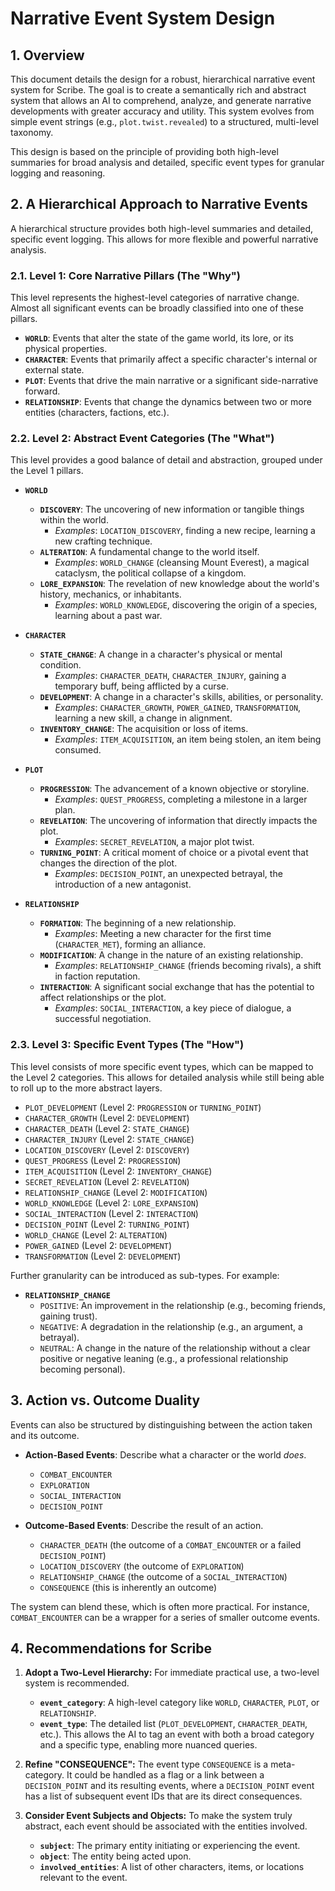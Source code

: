 # Narrative Event System Design

## 1. Overview

This document details the design for a robust, hierarchical narrative event system for Scribe. The goal is to create a semantically rich and abstract system that allows an AI to comprehend, analyze, and generate narrative developments with greater accuracy and utility. This system evolves from simple event strings (e.g., `plot.twist.revealed`) to a structured, multi-level taxonomy.

This design is based on the principle of providing both high-level summaries for broad analysis and detailed, specific event types for granular logging and reasoning.

## 2. A Hierarchical Approach to Narrative Events

A hierarchical structure provides both high-level summaries and detailed, specific event logging. This allows for more flexible and powerful narrative analysis.

### 2.1. Level 1: Core Narrative Pillars (The "Why")

This level represents the highest-level categories of narrative change. Almost all significant events can be broadly classified into one of these pillars.

*   **`WORLD`**: Events that alter the state of the game world, its lore, or its physical properties.
*   **`CHARACTER`**: Events that primarily affect a specific character's internal or external state.
*   **`PLOT`**: Events that drive the main narrative or a significant side-narrative forward.
*   **`RELATIONSHIP`**: Events that change the dynamics between two or more entities (characters, factions, etc.).

### 2.2. Level 2: Abstract Event Categories (The "What")

This level provides a good balance of detail and abstraction, grouped under the Level 1 pillars.

*   **`WORLD`**
    *   **`DISCOVERY`**: The uncovering of new information or tangible things within the world.
        *   *Examples*: `LOCATION_DISCOVERY`, finding a new recipe, learning a new crafting technique.
    *   **`ALTERATION`**: A fundamental change to the world itself.
        *   *Examples*: `WORLD_CHANGE` (cleansing Mount Everest), a magical cataclysm, the political collapse of a kingdom.
    *   **`LORE_EXPANSION`**: The revelation of new knowledge about the world's history, mechanics, or inhabitants.
        *   *Examples*: `WORLD_KNOWLEDGE`, discovering the origin of a species, learning about a past war.

*   **`CHARACTER`**
    *   **`STATE_CHANGE`**: A change in a character's physical or mental condition.
        *   *Examples*: `CHARACTER_DEATH`, `CHARACTER_INJURY`, gaining a temporary buff, being afflicted by a curse.
    *   **`DEVELOPMENT`**: A change in a character's skills, abilities, or personality.
        *   *Examples*: `CHARACTER_GROWTH`, `POWER_GAINED`, `TRANSFORMATION`, learning a new skill, a change in alignment.
    *   **`INVENTORY_CHANGE`**: The acquisition or loss of items.
        *   *Examples*: `ITEM_ACQUISITION`, an item being stolen, an item being consumed.

*   **`PLOT`**
    *   **`PROGRESSION`**: The advancement of a known objective or storyline.
        *   *Examples*: `QUEST_PROGRESS`, completing a milestone in a larger plan.
    *   **`REVELATION`**: The uncovering of information that directly impacts the plot.
        *   *Examples*: `SECRET_REVELATION`, a major plot twist.
    *   **`TURNING_POINT`**: A critical moment of choice or a pivotal event that changes the direction of the plot.
        *   *Examples*: `DECISION_POINT`, an unexpected betrayal, the introduction of a new antagonist.

*   **`RELATIONSHIP`**
    *   **`FORMATION`**: The beginning of a new relationship.
        *   *Examples*: Meeting a new character for the first time (`CHARACTER_MET`), forming an alliance.
    *   **`MODIFICATION`**: A change in the nature of an existing relationship.
        *   *Examples*: `RELATIONSHIP_CHANGE` (friends becoming rivals), a shift in faction reputation.
    *   **`INTERACTION`**: A significant social exchange that has the potential to affect relationships or the plot.
        *   *Examples*: `SOCIAL_INTERACTION`, a key piece of dialogue, a successful negotiation.

### 2.3. Level 3: Specific Event Types (The "How")

This level consists of more specific event types, which can be mapped to the Level 2 categories. This allows for detailed analysis while still being able to roll up to the more abstract layers.

*   `PLOT_DEVELOPMENT` (Level 2: `PROGRESSION` or `TURNING_POINT`)
*   `CHARACTER_GROWTH` (Level 2: `DEVELOPMENT`)
*   `CHARACTER_DEATH` (Level 2: `STATE_CHANGE`)
*   `CHARACTER_INJURY` (Level 2: `STATE_CHANGE`)
*   `LOCATION_DISCOVERY` (Level 2: `DISCOVERY`)
*   `QUEST_PROGRESS` (Level 2: `PROGRESSION`)
*   `ITEM_ACQUISITION` (Level 2: `INVENTORY_CHANGE`)
*   `SECRET_REVELATION` (Level 2: `REVELATION`)
*   `RELATIONSHIP_CHANGE` (Level 2: `MODIFICATION`)
*   `WORLD_KNOWLEDGE` (Level 2: `LORE_EXPANSION`)
*   `SOCIAL_INTERACTION` (Level 2: `INTERACTION`)
*   `DECISION_POINT` (Level 2: `TURNING_POINT`)
*   `WORLD_CHANGE` (Level 2: `ALTERATION`)
*   `POWER_GAINED` (Level 2: `DEVELOPMENT`)
*   `TRANSFORMATION` (Level 2: `DEVELOPMENT`)

Further granularity can be introduced as sub-types. For example:
*   **`RELATIONSHIP_CHANGE`**
    *   `POSITIVE`: An improvement in the relationship (e.g., becoming friends, gaining trust).
    *   `NEGATIVE`: A degradation in the relationship (e.g., an argument, a betrayal).
    *   `NEUTRAL`: A change in the nature of the relationship without a clear positive or negative leaning (e.g., a professional relationship becoming personal).

## 3. Action vs. Outcome Duality

Events can also be structured by distinguishing between the action taken and its outcome.

*   **Action-Based Events**: Describe what a character or the world *does*.
    *   `COMBAT_ENCOUNTER`
    *   `EXPLORATION`
    *   `SOCIAL_INTERACTION`
    *   `DECISION_POINT`

*   **Outcome-Based Events**: Describe the result of an action.
    *   `CHARACTER_DEATH` (the outcome of a `COMBAT_ENCOUNTER` or a failed `DECISION_POINT`)
    *   `LOCATION_DISCOVERY` (the outcome of `EXPLORATION`)
    *   `RELATIONSHIP_CHANGE` (the outcome of a `SOCIAL_INTERACTION`)
    *   `CONSEQUENCE` (this is inherently an outcome)

The system can blend these, which is often more practical. For instance, `COMBAT_ENCOUNTER` can be a wrapper for a series of smaller outcome events.

## 4. Recommendations for Scribe

1.  **Adopt a Two-Level Hierarchy:** For immediate practical use, a two-level system is recommended.
    *   **`event_category`**: A high-level category like `WORLD`, `CHARACTER`, `PLOT`, or `RELATIONSHIP`.
    *   **`event_type`**: The detailed list (`PLOT_DEVELOPMENT`, `CHARACTER_DEATH`, etc.).
    This allows the AI to tag an event with both a broad category and a specific type, enabling more nuanced queries.

2.  **Refine "CONSEQUENCE":** The event type `CONSEQUENCE` is a meta-category. It could be handled as a flag or a link between a `DECISION_POINT` and its resulting events, where a `DECISION_POINT` event has a list of subsequent event IDs that are its direct consequences.

3.  **Consider Event Subjects and Objects:** To make the system truly abstract, each event should be associated with the entities involved.
    *   **`subject`**: The primary entity initiating or experiencing the event.
    *   **`object`**: The entity being acted upon.
    *   **`involved_entities`**: A list of other characters, items, or locations relevant to the event.